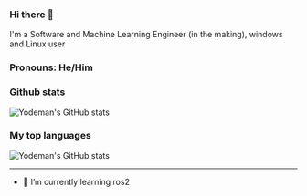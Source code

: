 ### Hi there 👋
I'm a Software and Machine Learning Engineer (in the making), windows and Linux user

### Pronouns: He/Him

### Github stats
![Yodeman's GitHub stats](https://github-readme-stats.vercel.app/api?username=Yodeman&show_icons=true&theme=dark&hide_title=true&count_private=true)

### My top languages
![Yodeman's GitHub stats](https://github-readme-stats.vercel.app/api/top-langs?username=Yodeman&show_icons=true&theme=dark&hide_title=true&hide=jupyter%20notebook,html,dockerfile)

-------------------------------
- 🌱 I’m currently learning ros2

<!---
Yodeman/Yodeman is a ✨ special ✨ repository because its `README.md` (this file) appears on your GitHub profile.
You can click the Preview link to take a look at your changes.

- 👀 I’m interested in ...
- 🌱 I’m currently learning ...
- 💞️ I’m looking to collaborate on ...
- 📫 How to reach me ...
--->
